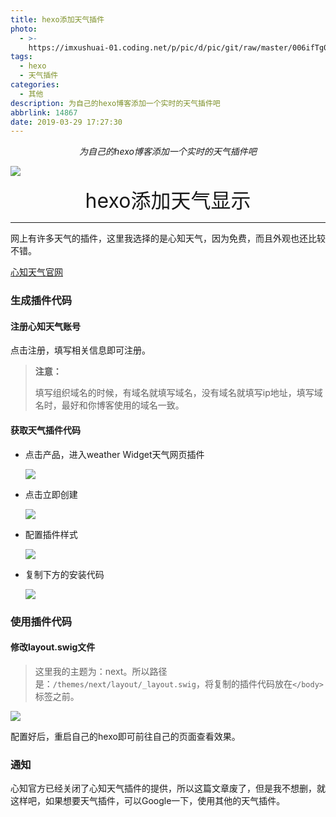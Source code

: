 ```yaml
---
title: hexo添加天气插件
photo:
  - >-
    https://imxushuai-01.coding.net/p/pic/d/pic/git/raw/master/006ifTg0gy1fxq63qyv3xj30yx0a7t99.jpg
tags:
  - hexo
  - 天气插件
categories:
  - 其他
description: 为自己的hexo博客添加一个实时的天气插件吧
abbrlink: 14867
date: 2019-03-29 17:27:30
---
```


<center><i>为自己的hexo博客添加一个实时的天气插件吧</i></center>

![](https://imxushuai-01.coding.net/p/pic/d/pic/git/raw/master/006ifTg0gy1fxq63qyv3xj30yx0a7t99.jpg)

<!-- more -->

<center><font size="6px">hexo添加天气显示</font></center>

---

网上有许多天气的插件，这里我选择的是心知天气，因为免费，而且外观也还比较不错。

[心知天气官网](https://www.seniverse.com)

### 生成插件代码

#### 注册心知天气账号

点击注册，填写相关信息即可注册。

> **注意：**
>
> ​	填写组织域名的时候，有域名就填写域名，没有域名就填写ip地址，填写域名时，最好和你博客使用的域名一致。

#### 获取天气插件代码

- 点击产品，进入weather Widget天气网页插件

  ![](https://imxushuai-01.coding.net/p/pic/d/pic/git/raw/master/20190329171023.png)

- 点击立即创建

  ![](https://imxushuai-01.coding.net/p/pic/d/pic/git/raw/master/20190329171359.png)

- 配置插件样式

  ![](https://imxushuai-01.coding.net/p/pic/d/pic/git/raw/master/20190329171755.png)

- 复制下方的安装代码

  ![](https://imxushuai-01.coding.net/p/pic/d/pic/git/raw/master/20190329171938.png)

### 使用插件代码

#### 修改layout.swig文件

> 这里我的主题为：next。所以路径是：`/themes/next/layout/_layout.swig`，将复制的插件代码放在`</body>`标签之前。

![](https://imxushuai-01.coding.net/p/pic/d/pic/git/raw/master/20190329172323.png)

配置好后，重启自己的hexo即可前往自己的页面查看效果。

### 通知

心知官方已经关闭了心知天气插件的提供，所以这篇文章废了，但是我不想删，就这样吧，如果想要天气插件，可以Google一下，使用其他的天气插件。
